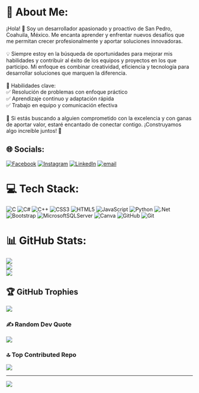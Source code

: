 # 💫 About Me:
¡Hola! 👋 Soy un desarrollador apasionado y proactivo de San Pedro, Coahuila, México. Me encanta aprender y enfrentar nuevos desafíos que me permitan crecer profesionalmente y aportar soluciones innovadoras.<br><br>💡 Siempre estoy en la búsqueda de oportunidades para mejorar mis habilidades y contribuir al éxito de los equipos y proyectos en los que participo. Mi enfoque es combinar creatividad, eficiencia y tecnología para desarrollar soluciones que marquen la diferencia.<br><br>🔧 Habilidades clave:<br>✅ Resolución de problemas con enfoque práctico<br>✅ Aprendizaje continuo y adaptación rápida<br>✅ Trabajo en equipo y comunicación efectiva<br><br>📌 Si estás buscando a alguien comprometido con la excelencia y con ganas de aportar valor, estaré encantado de conectar contigo. ¡Construyamos algo increíble juntos! 🚀


## 🌐 Socials:
[![Facebook](https://img.shields.io/badge/Facebook-%231877F2.svg?logo=Facebook&logoColor=white)](https://www.facebook.com/profile.php?id=100076443856289) [![Instagram](https://img.shields.io/badge/Instagram-%23E4405F.svg?logo=Instagram&logoColor=white)](https://www.instagram.com/jaimeeqs/) [![LinkedIn](https://img.shields.io/badge/LinkedIn-%230077B5.svg?logo=linkedin&logoColor=white)](https://www.facebook.com/profile.php?id=100076443856289) [![email](https://img.shields.io/badge/Email-D14836?logo=gmail&logoColor=white)](mailto:jaimee.quistians@gmail.com) 

# 💻 Tech Stack:
![C](https://img.shields.io/badge/c-%2300599C.svg?style=for-the-badge&logo=c&logoColor=white) ![C#](https://img.shields.io/badge/c%23-%23239120.svg?style=for-the-badge&logo=csharp&logoColor=white) ![C++](https://img.shields.io/badge/c++-%2300599C.svg?style=for-the-badge&logo=c%2B%2B&logoColor=white) ![CSS3](https://img.shields.io/badge/css3-%231572B6.svg?style=for-the-badge&logo=css3&logoColor=white) ![HTML5](https://img.shields.io/badge/html5-%23E34F26.svg?style=for-the-badge&logo=html5&logoColor=white) ![JavaScript](https://img.shields.io/badge/javascript-%23323330.svg?style=for-the-badge&logo=javascript&logoColor=%23F7DF1E) ![Python](https://img.shields.io/badge/python-3670A0?style=for-the-badge&logo=python&logoColor=ffdd54) ![.Net](https://img.shields.io/badge/.NET-5C2D91?style=for-the-badge&logo=.net&logoColor=white) ![Bootstrap](https://img.shields.io/badge/bootstrap-%238511FA.svg?style=for-the-badge&logo=bootstrap&logoColor=white) ![MicrosoftSQLServer](https://img.shields.io/badge/Microsoft%20SQL%20Server-CC2927?style=for-the-badge&logo=microsoft%20sql%20server&logoColor=white) ![Canva](https://img.shields.io/badge/Canva-%2300C4CC.svg?style=for-the-badge&logo=Canva&logoColor=white) ![GitHub](https://img.shields.io/badge/github-%23121011.svg?style=for-the-badge&logo=github&logoColor=white) ![Git](https://img.shields.io/badge/git-%23F05033.svg?style=for-the-badge&logo=git&logoColor=white)
# 📊 GitHub Stats:
![](https://github-readme-stats.vercel.app/api?username=JaimeQuistian&theme=nightowl&hide_border=false&include_all_commits=false&count_private=false)<br/>
![](https://nirzak-streak-stats.vercel.app/?user=JaimeQuistian&theme=nightowl&hide_border=false)<br/>
![](https://github-readme-stats.vercel.app/api/top-langs/?username=JaimeQuistian&theme=nightowl&hide_border=false&include_all_commits=false&count_private=false&layout=compact)

## 🏆 GitHub Trophies
![](https://github-profile-trophy.vercel.app/?username=JaimeQuistian&theme=radical&no-frame=false&no-bg=true&margin-w=4)

### ✍️ Random Dev Quote
![](https://quotes-github-readme.vercel.app/api?type=horizontal&theme=radical)

### 🔝 Top Contributed Repo
![](https://github-contributor-stats.vercel.app/api?username=JaimeQuistian&limit=5&theme=nightowl&combine_all_yearly_contributions=true)

---
[![](https://visitcount.itsvg.in/api?id=JaimeQuistian&icon=0&color=0)](https://visitcount.itsvg.in)

<!-- Proudly created with GPRM ( https://gprm.itsvg.in ) -->
